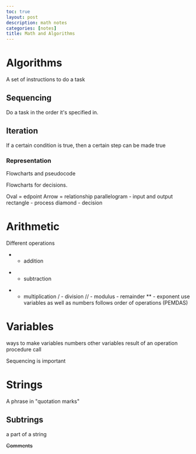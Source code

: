 ```yaml
---
toc: true
layout: post
description: math notes
categories: [notes]
title: Math and Algorithms
---
```


# Algorithms
A set of instructions to do a task

## Sequencing

Do a task in the order it's specified in.

## Iteration

If a certain condition is true, then a certain step can be made true

### Representation

Flowcharts and pseudocode

Flowcharts for decisions. 

Oval = edpoint
Arrow = relationship
parallelogram - input and output
rectangle - process
diamond  - decision

# Arithmetic

Different operations

+ - addition
- - subtraction
* - multiplication 
/ - division
// - modulus - remainder
** - exponent
use variables as well as numbers
follows order of operations (PEMDAS)

# Variables

ways to make variables
numbers
other variables
result of an operation 
procedure call

Sequencing is important

# Strings
A phrase in "quotation marks"

## Subtrings

a part of a string

~~Comments~~
